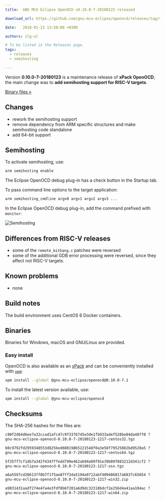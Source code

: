 ```yaml
---
title:  GNU MCU Eclipse OpenOCD v0.10.0-7-20180123 released

download_url: https://github.com/gnu-mcu-eclipse/openocd/releases/tag/v0.10.0-7-20180123/

date:   2018-01-23 13:58:00 +0300

authors: ilg-ul

# To be listed in the Releases page.
tags:
  - releases
  - semihosting

---
```


Version **0.10.0-7-20180123** is a maintenance release of **xPack OpenOCD**; the main change was to **add semihosting support for RISC-V targets**.

<!-- truncate -->

<p><a href={ frontMatter.download_url }>Binary files »</a></p>

## Changes

* rework the semihosting support
* remove dependency from ARM specific structures and make semihosting code standalone
* add 64-bit support

## Semihosting

To activate semihosting, use:

```txt
arm semihosting enable
```

The Eclipse OpenOCD debug plug-in has a check button in the Startup tab.

To pass command line options to the target application:

```txt
arm semihosting_cmdline argv0 argv1 argv2 argv3 ...
```

In the Eclipse OpenOCD debug plug-in, add the command prefixed with `monitor`:

![Semihosting](/img/openocd-riscv-semihosting.png)

## Differences from RISC-V releases

* some of the `remote_bitbang.c` patches were reversed
* some of the additional GDB error processing were reversed, since they affect not RISC-V targets.

## Known problems

* none

## Build notes

The build environment uses CentOS 6 Docker containers.

## Binaries

Binaries for Windows, macOS and GNU/Linux are provided.

### Easy install

OpenOCD is also available as an [xPack](https://www.npmjs.com/package/@gnu-mcu-eclipse/openocd) and can be conveniently installed with [`xpm`](https://www.npmjs.com/package/xpm):

```sh
xpm install --global @gnu-mcu-eclipse/openocd@0.10.0-7.1
```

To install the latest version available, use:

```sh
xpm install --global @gnu-mcu-eclipse/openocd
```

## Checksums

The SHA-256 hashes for the files are:

```txt
c90f2d64d6ee7a32ccad1afc47c9f3376745e3de1fb933adef528be84da48ff0 ?
gnu-mcu-eclipse-openocd-0.10.0-7-20180123-1217-centos32.tgz

60c9792fd2959348553d825bed608198b5221548f0a3e58f79525082bd9520a5 ?
gnu-mcu-eclipse-openocd-0.10.0-7-20180123-1217-centos64.tgz

5f35ff7cf1db7a342f4347ffedd799e462ab94a69f91e39b09f883212d341cf2 ?
gnu-mcu-eclipse-openocd-0.10.0-7-20180123-1217-osx.tgz

a6a5597cd20613ff0b7f1f5ae87ff3da5194a9712abf409406817a6837c65654 ?
gnu-mcu-eclipse-openocd-0.10.0-7-20180123-1217-win32.zip

a9831431aadf274e47a4e3fdf8b6f201a6d9dc32318bdcf2e256d4a41aa104ac ?
gnu-mcu-eclipse-openocd-0.10.0-7-20180123-1217-win64.zip
```
